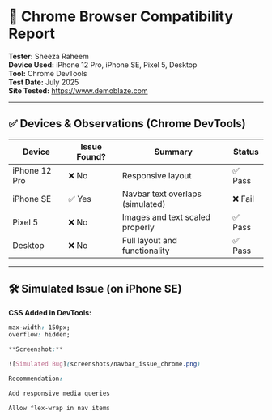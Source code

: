 # 🧪 Chrome Browser Compatibility Report

**Tester:** Sheeza Raheem  
**Device Used:** iPhone 12 Pro, iPhone SE, Pixel 5, Desktop  
**Tool:** Chrome DevTools  
**Test Date:** July 2025  
**Site Tested:** https://www.demoblaze.com

---

## ✅ Devices & Observations (Chrome DevTools)

| Device     | Issue Found? | Summary                         | Status |
|------------|--------------|----------------------------------|--------|
| iPhone 12 Pro | ❌ No     | Responsive layout                | ✅ Pass |
| iPhone SE     | ✅ Yes    | Navbar text overlaps (simulated) | ❌ Fail |
| Pixel 5       | ❌ No     | Images and text scaled properly  | ✅ Pass |
| Desktop       | ❌ No     | Full layout and functionality    | ✅ Pass |

---

## 🛠️ Simulated Issue (on iPhone SE)

**CSS Added in DevTools:**

```css
max-width: 150px;
overflow: hidden;

**Screenshot:**

![Simulated Bug](screenshots/navbar_issue_chrome.png)

Recommendation:

Add responsive media queries

Allow flex-wrap in nav items
